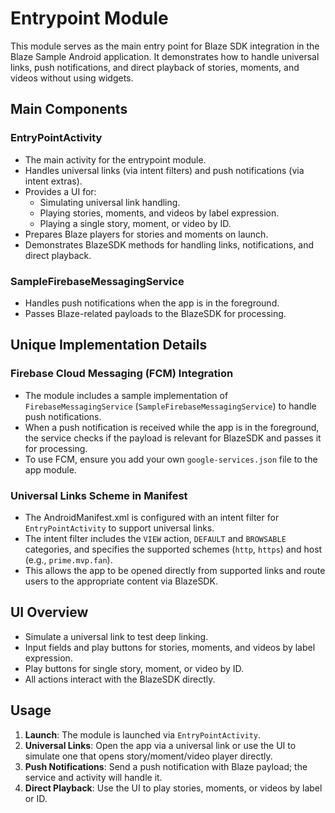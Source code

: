 # Entrypoint Module

This module serves as the main entry point for Blaze SDK integration in the Blaze Sample Android application. It demonstrates how to handle universal links, push notifications, and direct playback of stories, moments, and videos without using widgets.

## Main Components

### EntryPointActivity
- The main activity for the entrypoint module.
- Handles universal links (via intent filters) and push notifications (via intent extras).
- Provides a UI for:
  - Simulating universal link handling.
  - Playing stories, moments, and videos by label expression.
  - Playing a single story, moment, or video by ID.
- Prepares Blaze players for stories and moments on launch.
- Demonstrates BlazeSDK methods for handling links, notifications, and direct playback.

### SampleFirebaseMessagingService
- Handles push notifications when the app is in the foreground.
- Passes Blaze-related payloads to the BlazeSDK for processing.

## Unique Implementation Details

### Firebase Cloud Messaging (FCM) Integration
- The module includes a sample implementation of `FirebaseMessagingService` (`SampleFirebaseMessagingService`) to handle push notifications.
- When a push notification is received while the app is in the foreground, the service checks if the payload is relevant for BlazeSDK and passes it for processing.
- To use FCM, ensure you add your own `google-services.json` file to the app module.

### Universal Links Scheme in Manifest
- The AndroidManifest.xml is configured with an intent filter for `EntryPointActivity` to support universal links.
- The intent filter includes the `VIEW` action, `DEFAULT` and `BROWSABLE` categories, and specifies the supported schemes (`http`, `https`) and host (e.g., `prime.mvp.fan`).
- This allows the app to be opened directly from supported links and route users to the appropriate content via BlazeSDK.

## UI Overview
- Simulate a universal link to test deep linking.
- Input fields and play buttons for stories, moments, and videos by label expression.
- Play buttons for single story, moment, or video by ID.
- All actions interact with the BlazeSDK directly.

## Usage

1. **Launch**: The module is launched via `EntryPointActivity`.
2. **Universal Links**: Open the app via a universal link or use the UI to simulate one that opens story/moment/video player directly.
3. **Push Notifications**: Send a push notification with Blaze payload; the service and activity will handle it.
4. **Direct Playback**: Use the UI to play stories, moments, or videos by label or ID.
